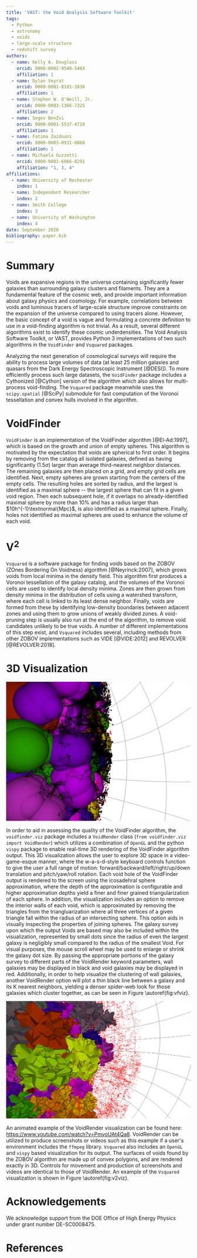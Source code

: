 ```yaml
---
title: 'VAST: the Void Analysis Software Toolkit'
tags:
  - Python
  - astronomy
  - voids
  - large-scale structure
  - redshift survey
authors:
  - name: Kelly A. Douglass
    orcid: 0000-0002-9540-546X
    affiliation: 1
  - name: Dylan Veyrat
    orcid: 0000-0001-8101-2836
    affiliation: 1
  - name: Stephen W. O'Neill, Jr.
    orcid: 0000-0003-1366-7325
    affiliation: 2
  - name: Segev BenZvi
    orcid: 0000-0001-5537-4710
    affiliation: 1
  - name: Fatima Zaidouni
    orcid: 0000-0003-0931-0868
    affiliation: 1
  - name: Michaela Guzzetti
    orcid: 0000-0001-6866-8291
    affiliation: "1, 3, 4"
affiliations:
  - name: University of Rochester
    index: 1
  - name: Independent Researcher
    index: 2
  - name: Smith College
    index: 3
  - name: University of Washington
    index: 4
date: September 2020
bibliography: paper.bib
---
```



# Summary

Voids are expansive regions in the universe containing significantly fewer galaxies than surrounding galaxy clusters and filaments. They are a fundamental feature of the cosmic web, and provide important information about galaxy physics and cosmology. For example, correlations between voids and luminous tracers of large-scale structure improve constraints on the expansion of the universe compared to using tracers alone. However, the basic concept of a void is vague and formulating a concrete definition to use in a void-finding algorithm is not trivial. As a result, several different algorithms exist to identify these cosmic underdensities. The Void Analysis Software Toolkit, or VAST, provides Python 3 implementations of two such algorithms in the `VoidFinder` and `Vsquared` packages.

Analyzing the next generation of cosmological surveys will require the ability to process large volumes of data (at least 25 million galaxies and quasars from the Dark Energy Spectroscopic Instrument [@DESI]). To more efficiently process such large datasets, the `VoidFinder` package includes a Cythonized [@Cython] version of the algorithm which also allows for multi-process void-finding. The `Vsquared` package meanwhile uses the `scipy.spatial` [@SciPy] submodule for fast computation of the Voronoi tessellation and convex hulls involved in the algorithm.




# VoidFinder

`VoidFinder` is an implementation of the VoidFinder algorithm [@El-Ad:1997], which is based on the growth and union of empty spheres. This algorithm is motivated by the expectation that voids are spherical to first order. It begins by removing from the catalog all isolated galaxies, defined as having significantly ($1.5\sigma$) larger than average third-nearest neighbor distances. The remaining galaxies are then placed on a grid, and empty grid cells are identified. Next, empty spheres are grown starting from the centers of the empty cells. The resulting holes are sorted by radius, and the largest is identified as a maximal sphere -- the largest sphere that can fit in a given void region. Then each subsequent hole, if it overlaps no already-identified maximal sphere by more than 10\% and has a radius larger than $10h^{-1}\textnormal{Mpc}$, is also identified as a maximal sphere. Finally, holes not identified as maximal spheres are used to enhance the volume of each void.




# V<sup>2</sup>

`Vsquared` is a software package for finding voids based on the ZOBOV (ZOnes Bordering On Voidness) algorithm [@Neyrinck:2007], which grows voids from local minima in the density field. This algorithm first produces a Voronoi tessellation of the galaxy catalog, and the volumes of the Voronoi cells are used to identify local density minima. Zones are then grown from density minima in the distribution of cells using a watershed transform, where each cell is linked to its least dense neighbor. Finally, voids are formed from these by identifying low-density boundaries between adjacent zones and using them to grow unions of weakly divided zones. A void-pruning step is usually also run at the end of the algorithm, to remove void candidates unlikely to be true voids. A number of different implementations of this step exist, and `Vsquared` includes several, including methods from other ZOBOV implementations such as VIDE [@VIDE:2012] and REVOLVER [@REVOLVER:2018].




# 3D Visualization

![VoidRender visualization of the output from SDSS DR7 [@Abazajian:2009].\label{fig:vfviz}](voidfinder_viz.png)

In order to aid in assessing the quality of the VoidFinder algorithm, the `voidfinder.viz` package includes a `VoidRender` class (`from voidfinder.viz import VoidRender`) which utilizes a combination of `OpenGL` and the python `vispy` package to enable real-time 3D rendering of the VoidFinder algorithm output. This 3D visualization allows the user to explore 3D space in a video-game-esque manner, where the w-a-s-d-style keyboard controls function to give the user a full range of motion: forward/backward/left/right/up/down translation and pitch/yaw/roll rotation. Each void hole of the VoidFinder output is rendered to the screen using the icosadehral sphere approximation, where the depth of the approximation is configurable and higher approximation depths yield a finer and finer grained triangularization of each sphere. In addition, the visualization includes an option to remove the interior walls of each void, which is approximated by removing the triangles from the triangluarization where all three vertices of a given triangle fall within the radius of an intersecting sphere. This option aids in visually inspecting the properties of joining spheres. The galaxy survey upon which the output Voids are based may also be included within the visualization, represented by small dots since the radius of even the largest galaxy is negligibly small compared to the radius of the smallest Void. For visual purposes, the mouse scroll wheel may be used to enlarge or shrink the galaxy dot size. By passing the appropriate portions of the galaxy survey to different parts of the VoidRender keyword parameters, wall galaxies may be displayed in black and void galaxies may be displayed in red. Additionally, in order to help visualize the clustering of wall galaxies, another VoidRender option will plot a thin black line between a galaxy and its K nearest neighbors, yielding a denser spider-web look for those galaxies which cluster together, as can be seen in Figure \autoref{fig:vfviz}.

![`Vsquared` visualization of the output from SDSS DR7.\label{fig:v2viz}](vsquared_viz.png)

An animated example of the VoidRender visualization can be found here: https://www.youtube.com/watch?v=PmyoUAt4Qa8. VoidRender can be utilized to produce screenshots or videos such as this example if a user's environment includes the `ffmpeg` library. `Vsquared` also includes an `OpenGL` and `vispy` based visualization for its output. The surfaces of voids found by the ZOBOV algorithm are made up of convex polygons, and are rendered exactly in 3D. Controls for movement and production of screenshots and videos are identical to those of VoidRender. An example of the `Vsquared` visualization is shown in Figure \autoref{fig:v2viz}.



# Acknowledgements

We acknowledge support from the DOE Office of High Energy Physics under grant number DE-SC0008475.




# References
